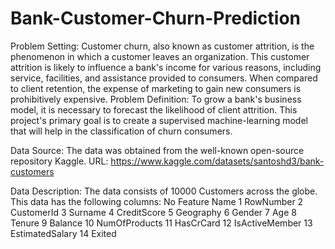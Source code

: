 # Bank-Customer-Churn-Prediction

Problem Setting:
Customer churn, also known as customer attrition, is the phenomenon in which a customer
leaves an organization. This customer attrition is likely to influence a bank's income for various
reasons, including service, facilities, and assistance provided to consumers. When compared to
client retention, the expense of marketing to gain new consumers is prohibitively expensive.
Problem Definition:
To grow a bank's business model, it is necessary to forecast the likelihood of client attrition. This
project's primary goal is to create a supervised machine-learning model that will help in the
classification of churn consumers.

Data Source:
The data was obtained from the well-known open-source repository Kaggle.
URL: https://www.kaggle.com/datasets/santoshd3/bank-customers

Data Description:
The data consists of 10000 Customers across the globe. This data has the following columns:
No Feature Name
1 RowNumber
2 CustomerId
3 Surname
4 CreditScore
5 Geography
6 Gender
7 Age
8 Tenure
9 Balance
10 NumOfProducts
11 HasCrCard
12 IsActiveMember
13 EstimatedSalary
14 Exited
